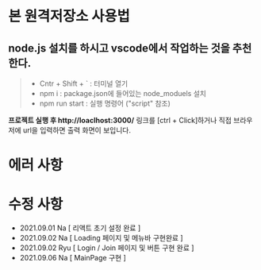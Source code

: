 # 본 원격저장소 사용법

## node.js 설치를 하시고 vscode에서 작업하는 것을 추천한다.

> - Cntr + Shift + ` : 터미널 열기
> - npm i : package.json에 들어있는 node_moduels 설치
> - npm run start : 실행 명령어 ("script" 참조)


**프로젝트 실행 후  http://loaclhost:3000/** 링크를 [ctrl + Click]하거나 직접 브라우저에 url을 입력하면 출력 화면이 보입니다.


# 에러 사항

# 수정 사항

- 2021.09.01 Na [ 리액트 초기 설정 완료 ]
- 2021.09.02 Na [ Loading 페이지 및 메뉴바 구현완료 ]
- 2021.09.02 Ryu [ Login / Join 페이지 및 버튼 구현 완료 ]
- 2021.09.06 Na [ MainPage 구현 ]
